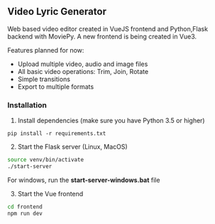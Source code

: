 ## Video Lyric Generator

Web based video editor created in VueJS frontend and Python,Flask backend with MoviePy. A new frontend is being created in Vue3.

Features planned for now:
-   Upload multiple video, audio and image files
-   All basic video operations: Trim, Join, Rotate
-   Simple transitions
-   Export to multiple formats

### Installation

1.  Install dependencies (make sure you have Python 3.5 or higher)
```
pip install -r requirements.txt
```

2.  Start the Flask server (Linux, MacOS)
```bash
source venv/bin/activate
./start-server  
```
For windows, run the **start-server-windows.bat** file

3.  Start the Vue frontend
```bash
cd frontend
npm run dev
```

